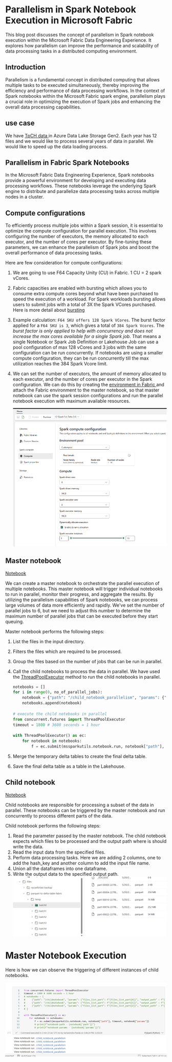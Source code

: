 # Parallelism in Spark Notebook Execution in Microsoft Fabric

This blog post discusses the concept of parallelism in Spark notebook execution within the Microsoft Fabric Data Engineering Experience. It explores how parallelism can improve the performance and scalability of data processing tasks in a distributed computing environment.

## Introduction

Parallelism is a fundamental concept in distributed computing that allows multiple tasks to be executed simultaneously, thereby improving the efficiency and performance of data processing workflows. In the context of Spark notebooks within the Microsoft Fabric spark engine, parallelism plays a crucial role in optimizing the execution of Spark jobs and enhancing the overall data processing capabilities.

## use case

We have [TpCH data ](https://www.nyc.gov/site/tlc/about/tlc-trip-record-data.page) in Azure Data Lake Storage Gen2. Each year has 12 files and we would like to process several years of data in parallel. We would like to speed up the data loading process. 


## Parallelism in Fabric Spark Notebooks

In the Microsoft Fabric Data Engineering Experience, Spark notebooks provide a powerful environment for developing and executing data processing workflows. These notebooks leverage the underlying Spark engine to distribute and parallelize data processing tasks across multiple nodes in a cluster.


## Compute configurations

To efficiently process multiple jobs within a Spark session, it is essential to optimize the compute configuration for parallel execution. This involves configuring the number of executors, the memory allocated to each executor, and the number of cores per executor. By fine-tuning these parameters, we can enhance the parallelism of Spark jobs and boost the overall performance of data processing tasks.

Here are few consideration for compute configurations:

1) We are going to use F64 Capacity Unity (CU) in Fabric. 1 CU = 2 spark vCores. 
2) Fabric capacities are enabled with bursting which allows you to consume extra compute cores beyond what have been purchased to speed the execution of a workload. For Spark workloads bursting allows users to submit jobs with a total of 3X the Spark VCores purchased. Here is more detail about [bursting](https://learn.microsoft.com/en-us/fabric/data-engineering/spark-job-concurrency-and-queueing#concurrency-throttling-and-queueing)
3) Example calculation: `F64 SKU offers 128 Spark VCores`. The burst factor applied for a `F64 SKU is 3`, which gives a total of `384 Spark Vcores`. The _burst factor is only applied to help with concurrency and does not increase the max cores available for a single Spark job_. That means a single Notebook or Spark Job Definition or Lakehouse Job can use a pool configuration of max 128 vCores and 3 jobs with the same configuration can be run concurrently. If notebooks are using a smaller compute configuration, they can be run concurrently till the max utilization reaches the 384 Spark Vcore limit.
4) We can set the number of executors, the amount of memory allocated to each executor, and the number of cores per executor in the Spark configuration. We can do this by creating the [environment in Fabric ](https://learn.microsoft.com/en-us/fabric/data-engineering/workspace-admin-settings#environment)and attach the Fabric environment to the master notebook, so that master notebook can use the spark session configurations and run the parallel notebook execution with maximum available resources.


    ![alt text](https://github.com/Sam-Panda/FABRICation/blob/main/dataEngineering/Lakehouse/parallelism_in_notebooks/.images/environment_image.png)

## Master notebook

[Notebook](https://github.com/Sam-Panda/FABRICation/blob/main/dataEngineering/Lakehouse/parallelism_in_notebooks/Notebooks/master_data_load_notebook.ipynb)

We can create a master notebook to orchestrate the parallel execution of multiple notebooks. This master notebook will trigger individual notebooks to run in parallel, monitor their progress, and aggregate the results. By utilizing the parallelism capabilities of Spark notebooks, we can process large volumes of data more efficiently and rapidly. We've set the number of parallel jobs to 6, but we need to adjust this number to determine the maximum number of parallel jobs that can be executed before they start queuing.

Master notebook performs the following steps: 

1. List the files in the input directory.
2. Filters the files which are required to be processed.
3. Group the files based on the number of jobs that can be run in parallel.
4. Call the child notebooks to process the data in parallel. We have used the [ThreadPoolExecutor](https://docs.python.org/3/library/concurrent.futures.html) method to run the child notebooks in parallel.
    ```python
    notebooks = []
    for i in range(0, no_of_parallel_jobs):
        notebook = {"path": "/child_notebook_parallelism", "params": {"files_list_part": f"{files_list_part[i]}", "output_path" : f"{output_path}/temp/batch{i}"}}
        notebooks.append(notebook)

    # execute the child notebooks in parallel
    from concurrent.futures import ThreadPoolExecutor
    timeout = 1800 # 3600 seconds = 1 hour

    with ThreadPoolExecutor() as ec:
        for notebook in notebooks:
            f = ec.submit(mssparkutils.notebook.run, notebook["path"], timeout, notebook["params"])
    ```

5. Merge the temporary delta tables to create the final delta table.
6. Save the final delta table as a table in the Lakehouse.

## Child notebook

[Notebook](https://github.com/Sam-Panda/FABRICation/blob/main/dataEngineering/Lakehouse/parallelism_in_notebooks/Notebooks/child_notebook_parallelism.ipynb)

Child notebooks are responsible for processing a subset of the data in parallel. These notebooks can be triggered by the master notebook and run concurrently to process different parts of the data. 

Child notebook performs the following steps:
1. Read the parameter passed by the master notebook. The child notebook expects which files to be processed and the output path where is should write the data.
2. Read the input data from the specified files.
3. Perform data processing tasks. Here we are adding 2 columns, one to add the hash_key and another column to add the input file name.
4. Union all the dataframes into one dataframe.
5. Write the output data to the specified output path.
    ![alt text](https://github.com/Sam-Panda/FABRICation/blob/main/dataEngineering/Lakehouse/parallelism_in_notebooks/.images/Child_notebook_post_execution_files.png)

# Master Notebook Execution

Here is how we can observe the triggering of different instances of child notebooks.

![alt text](https://github.com/Sam-Panda/FABRICation/blob/main/dataEngineering/Lakehouse/parallelism_in_notebooks/.images/child_notebook_Execution_image.png)